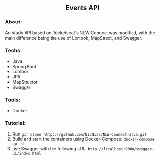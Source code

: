 <article>
  <h1 align='center'>Events API</h1>

  <h3>About:</h3>
  <p>An study API based on Rocketseat's NLW Connect was modified, with the main difference being the use of Lombok, MapStruct, and Swagger.</p>

  <h3>Techs:</h3>
  <ul>
    <li>Java</li>
    <li>Spring Boot</li>
    <li>Lombok</li>
    <li>JPA</li>
    <li>MapStructor</li>
    <li>Swagger</li>
  </ul>

  <h3>Tools:</h3>
  <ul>
    <li>Docker</li>
  </ul>
  
  <h3>Tutorial:</h3>
  <ol>
    <li>
      Run
      <code>git clone https://github.com/NicNias/NLW-Connect-Java.git</code>
    </li>
    <li>
      Build and start the containers using Docker-Compose:
      <code>docker-compose up -d</code>
    </li>
    <li>
      use Swagger with the following URL: 
      <code>http://localhost:8080/swagger-ui/index.html</code>
    </li>
  </ol>
</article>
